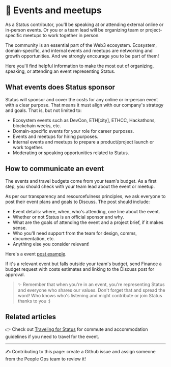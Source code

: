 # 🎤 Events and meetups

As a Status contributor, you'll be speaking at or attending external online or in-person events. Or you or a team lead will be organizing team or project-specific meetups to work together in person. 

The community is an essential part of the Web3 ecosystem. Ecosystem, domain-specific, and internal events and meetups are networking and growth opportunities. And we strongly encourage you to be part of them!

Here you'll find helpful information to make the most out of organizing, speaking, or attending an event representing Status.


## What events does Status sponsor

Status will sponsor and cover the costs for any online or in-person event with a clear purpose. That means it must align with our company's strategy and goals. That is, but not limited to:

   * Ecosystem events such as DevCon, ETH[city], ETHCC, Hackathons, blockchain weeks, etc.
   * Domain-specific events for your role for career purposes.
   * Events and meetups for hiring purposes.
   * Internal events and meetups to prepare a product/project launch or work together.
   * Moderating or speaking opportunities related to Status.


## How to communicate an event

The events and travel budgets come from your team's budget. As a first step, you should check with your team lead about the event or meetup. 

As per our transparency and resourcefulness principles, we ask everyone to post their event plans and goals to Discuss. The post should include:

   * Event details: where, when, who's attending, one line about the event.
   * Whether or not Status is an official sponsor and why.
   * What are the goals of attending the event and a project brief, if it makes sense.
   * Who you'll need support from the team for design, comms, documentation, etc.
   * Anything else you consider relevant!

Here's a event [post example]("https://discuss.status.im/t/ethdenver-feb-15-17-2019/922").

If it's a relevant event but falls outside your team's budget, send Finance a budget request with costs estimates and linking to the Discuss post for approval.


> ✨ Remember that when you're in an event, you're representing Status and everyone who shares our values. Don't forget that and spread the word! Who knows who's listening and might contribute or join Status thanks to you :)


## Related articles

👉 Check out [Traveling for Status]("") for commute and accommodation guidelines if you need to travel for the event. 


*****

✍️ Contributing to this page: create a Github issue and assign someone from the People Ops team to review it!
